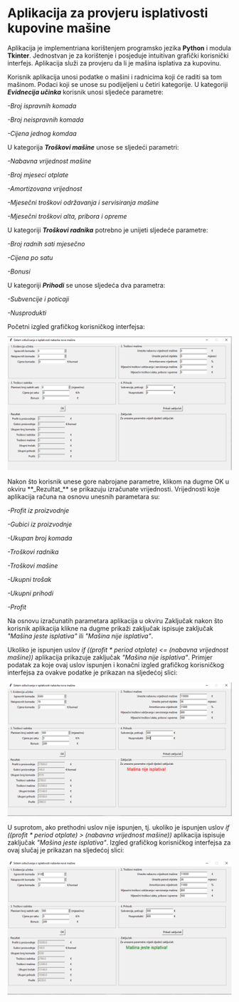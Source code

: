 # Aplikacija za provjeru isplativosti kupovine mašine

Aplikacija je implementriana korištenjem programsko jezika **Python** i modula **Tkinter**. Jednostvan je za korištenje i posjeduje intuitivan grafički korisnički interfejs. Aplikacija služi za provjeru da li je mašina isplativa za kupovinu. 

Korisnik aplikacija unosi podatke o mašini i radnicima koji će raditi sa tom mašinom. Podaci koji se unose su podijeljeni u četiri kategorije.  U kategoriji **_Evidnecija učinka_** korisnik unosi sljedeće parametre:
  
  _-Broj ispravnih komada_
  
  _-Broj neispravnih komada_
  
  _-Cijena jednog komdaa_

U kategorija **_Troškovi mašine_** unose se sljedeći parametri:

  _-Nabavna vrijednost mašine_
  
  _-Broj mjeseci otplate_
  
  _-Amortizovana vrijednost_
  
  _-Mjesečni troškovi održavanja i servisiranja mašine_
  
  _-Mjesečni troškovi alta, pribora i opreme_
  
U kategoriji **_Troškovi radnika_** potrebno je unijeti sljedeće parametre:

  _-Broj radnih sati mjesečno_
  
  _-Cijena po satu_
  
  _-Bonusi_
  
U kategoriji **_Prihodi_** se unose sljedeća dva parametra:
  
  _-Subvencije i poticaji_
  
  _-Nusprodukti_
  

Početni izgled grafičkog korisničkog interfejsa:
<p align="left">
  <img src="https://raw.githubusercontent.com/velidp/Aplikacija-za-provjeru-isplativosti-kupovine-masine/master/Slike/GUI%201.png" width="800">
</p>
Nakon što korisnik unese gore nabrojane parametre, klikom na dugme OK u okviru **_Rezultat_** se prikazuju izračunate vrijednosti.
Vrijednosti koje aplikacija računa na osnovu unesnih parametara su:





  _-Profit iz proizvodnje_
  
  _-Gubici iz proizvodnje_
  
  _-Ukupan broj komada_
  
  _-Troškovi radnika_
  
  _-Troškovi mašine_
  
  _-Ukupni trošak_
  
  _-Ukupni prihodi_
  
  _-Profit_

Na osnovu izračunatih parametara aplikacija u okviru Zaključak nakon što korisnik aplikacija klikne na dugme prikaži zaključak ispisuje zaključak _"Mašina jeste isplativa"_ ili _"Mašina nije isplativa"_.

Ukoliko je ispunjen uslov _if ((profit * period otplate) <= (nabavna vrijednost mašine))_ aplikacija prikazuje zaključak _"Mašina nije isplativa"_.
Primjer podatak za koje ovaj uslov ispunjen i konačni izgled grafičkog korisničkog interfejsa za ovakve podatke je prikazan na sljedećoj slici:
<p align="left">
  <img src="https://raw.githubusercontent.com/velidp/Aplikacija-za-provjeru-isplativosti-kupovine-masine/master/Slike/GUI2.png" width="800">
</p>


U suprotom, ako prethodni uslov nije ispunjen, tj. ukoliko je ispunjen uslov _if ((profit * period otplate) > (nabavna vrijednost mašine))_ aplikacija ispisuje zaključak _"Mašina jeste isplativa"_.
Izgled grafičkog korisničkog interfejsa za ovaj slučaj je prikazan na sljedećoj slici:
<p align="left">
  <img src="https://raw.githubusercontent.com/velidp/Aplikacija-za-provjeru-isplativosti-kupovine-masine/master/Slike/GUI3.png" width="800">
</p>
